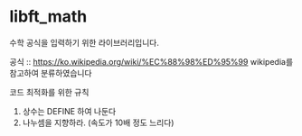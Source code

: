 # libft_math

수학 공식을 입력하기 위한 라이브러리입니다.

공식 :: https://ko.wikipedia.org/wiki/%EC%88%98%ED%95%99
wikipedia를 참고하여 분류하였습니다

코드 최적화를 위한 규칙
1. 상수는 DEFINE 하여 나둔다
2. 나누셈을 지향하라. (속도가 10배 정도 느리다)